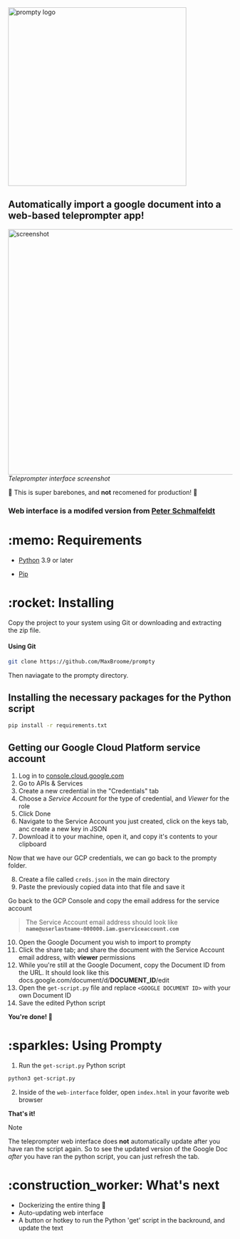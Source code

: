 <img src="https://i.ibb.co/kMPVn42/Prompty.png" alt="prompty logo" width="400"/>
<h2>Automatically import a google document into a web-based teleprompter app!</h2>

<img src="https://i.ibb.co/MDsbxTb/Capture.png" alt="screenshot" width="550"/>
<i>Teleprompter interface screenshot</i>

:rotating_light: This is super barebones, and <b>not</b> recomened for production! :rotating_light:

### Web interface is a modifed version from [Peter Schmalfeldt](https://github.com/manifestinteractive/teleprompter)

<h1>:memo: Requirements</h1>

- [Python](https://www.python.org/downloads/) 3.9 or later

- [Pip](https://pip.pypa.io/en/stable/installation/)

<h1>:rocket: Installing</h1>
Copy the project to your system using Git or downloading and extracting the zip file.

#### Using Git
```bash
git clone https://github.com/MaxBroome/prompty
```
Then naviagate to the prompty directory.
## Installing the necessary packages for the Python script
```bash
pip install -r requirements.txt
```
## Getting our Google Cloud Platform service account

1. Log in to [console.cloud.google.com](https://console.cloud.google.com)
2. Go to APIs & Services
3. Create a new credential in the "Credentials" tab
4. Choose a <i>Service Account</i> for the type of credential, and <i>Viewer</i> for the role
5. Click Done
6. Navigate to the Service Account you just created, click on the keys tab, anc create a new key in JSON
7. Download it to your machine, open it, and copy it's contents to your clipboard

Now that we have our GCP credentials, we can go back to the prompty folder.

8. Create a file called ```creds.json``` in the main directory
9. Paste the previously copied data into that file and save it

Go back to the GCP Console and copy the email address for the service account

> The Service Account email address should look like <b>`name@userlastname-000000.iam.gserviceaccount.com`</b>

10. Open the Google Document you wish to import to prompty
11. Click the share tab; and share the document with the Service Account email address, with <b>viewer</b> permissions
12. While you're still at the Google Document, copy the Document ID from the URL. It should look like this docs.google.com/document/d/<b>DOCUMENT_ID</b>/edit
13. Open the ```get-script.py``` file and replace ```<GOOGLE DOCUMENT ID>``` with your own Document ID
14. Save the edited Python script

**You're done! :tada:**

<h1>:sparkles: Using Prompty</h1>

1. Run the ```get-script.py``` Python script
```bash
python3 get-script.py
```
2. Inside of the ```web-interface``` folder, open ```index.html``` in your favorite web browser

<b>That's it!</b>
> [!NOTE]
> The teleprompter web interface does <b>not</b> automatically update after you have ran the script again. So to see the updated version of the Google Doc <i>after</i> you have ran the python script, you can just refresh the tab.

<h1>:construction_worker: What's next</h1>

- Dockerizing the entire thing 🐋
- Auto-updating web interface
- A button or hotkey to run the Python 'get' script in the backround, and update the text
